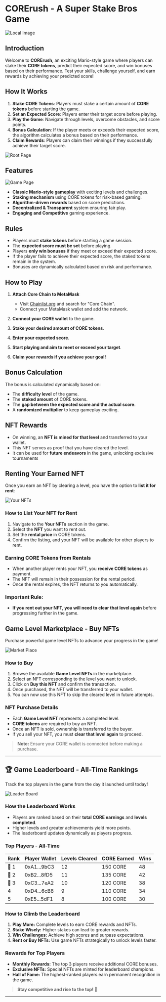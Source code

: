 # CORErush - A Super Stake Bros Game

![Local Image](./logo.png)

## Introduction
Welcome to **CORErush**, an exciting Mario-style game where players can stake their **CORE tokens**, predict their expected score, and win bonuses based on their performance. Test your skills, challenge yourself, and earn rewards by achieving your predicted score!

## How It Works
1. **Stake CORE Tokens**: Players must stake a certain amount of **CORE tokens** before starting the game.
2. **Set an Expected Score**: Players enter their target score before playing.
3. **Play the Game**: Navigate through levels, overcome obstacles, and score points.
4. **Bonus Calculation**: If the player meets or exceeds their expected score, the algorithm calculates a bonus based on their performance.
5. **Claim Rewards**: Players can claim their winnings if they successfully achieve their target score.

![Root Page](./root_page.png)
## Features

![Game Page](./game.png)
- **Classic Mario-style gameplay** with exciting levels and challenges.
- **Staking mechanism** using CORE tokens for risk-based gaming.
- **Algorithm-driven rewards** based on score predictions.
- **Decentralized & Transparent** system ensuring fair play.
- **Engaging and Competitive** gaming experience.

## Rules
- Players must **stake tokens** before starting a game session.
- The **expected score must be set** before playing.
- Players **only win bonuses** if they meet or exceed their expected score.
- If the player fails to achieve their expected score, the staked tokens remain in the system.
- Bonuses are dynamically calculated based on risk and performance.

## How to Play
1. **Attach Core Chain to MetaMask**  
   - Visit [Chainlist.org](https://chainlist.org) and search for "Core Chain".  
   - Connect your MetaMask wallet and add the network.  

2. **Connect your CORE wallet** to the game.  

3. **Stake your desired amount of CORE tokens**.  

4. **Enter your expected score**.  

5. **Start playing and aim to meet or exceed your target**.  

6. **Claim your rewards if you achieve your goal!**  

## Bonus Calculation
The bonus is calculated dynamically based on:
- The **difficulty level** of the game.
- The **staked amount** of CORE tokens.
- The **gap between the expected score and the actual score**.
- A **randomized multiplier** to keep gameplay exciting.
  
## NFT Rewards  
- On winning, an **NFT is mined for that level** and transferred to your wallet.  
- This NFT serves as proof that you have cleared the level.  
- It can be used for **future endeavors** in the game, unlocking exclusive tournaments

## Renting Your Earned NFT  
Once you earn an NFT by clearing a level, you have the option to **list it for rent**:  

![Your NFTs](./yourNFT.png)
### How to List Your NFT for Rent  
1. Navigate to the **Your NFTs** section in the game.  
2. Select the **NFT** you want to rent out.  
3. Set the **rental price** in CORE tokens.  
4. Confirm the listing, and your NFT will be available for other players to rent.  

### Earning CORE Tokens from Rentals  
- When another player rents your NFT, you **receive CORE tokens** as payment.  
- The NFT will remain in their possession for the rental period.  
- Once the rental expires, the NFT returns to you automatically.  

### Important Rule:  
- **If you rent out your NFT, you will need to clear that level again** before progressing further in the game.  

## Game Level Marketplace - Buy NFTs  
Purchase powerful game level NFTs to advance your progress in the game!  

![Market Place](./marketPlace.png)
### How to Buy  
1. Browse the available **Game Level NFTs** in the marketplace.  
2. Select an NFT corresponding to the level you want to unlock.  
3. Click on **Buy this NFT** and confirm the transaction.  
4. Once purchased, the NFT will be transferred to your wallet.  
5. You can now use this NFT to skip the cleared level in future attempts.  

### NFT Purchase Details  
- Each **Game Level NFT** represents a completed level.  
- **CORE tokens** are required to buy an NFT.  
- Once an NFT is sold, ownership is transferred to the buyer.  
- If you sell your NFT, you must **clear that level again** to proceed.  



> **Note:** Ensure your CORE wallet is connected before making a purchase.  

---
## 🏆 Game Leaderboard - All-Time Rankings  
Track the top players in the game from the day it launched until today!  

![Leader Board](./leaderBoard.png)

### How the Leaderboard Works  
- Players are ranked based on their **total CORE earnings** and **levels completed**.  
- Higher levels and greater achievements yield more points.  
- The leaderboard updates dynamically as players progress.  

### Top Players - All-Time  
| Rank | Player Wallet | Levels Cleared | CORE Earned | Wins |
|------|--------------|---------------|-------------|------|
| 🥇 1  | 0xA1...9bC3  | 12            | 150 CORE    | 48   |
| 🥈 2  | 0xB2...8fD5  | 11            | 135 CORE    | 42   |
| 🥉 3  | 0xC3...7eA2  | 10            | 120 CORE    | 38   |
| 4    | 0xD4...6cB8  | 9             | 110 CORE    | 34   |
| 5    | 0xE5...5dF1  | 8             | 100 CORE    | 30   |

### How to Climb the Leaderboard  
1. **Play More:** Complete levels to earn CORE rewards and NFTs.  
2. **Stake Wisely:** Higher stakes can lead to greater rewards.  
3. **Win Challenges:** Achieve high scores and surpass expectations.  
4. **Rent or Buy NFTs:** Use game NFTs strategically to unlock levels faster.  

### Rewards for Top Players  
- **Monthly Rewards:** The top 3 players receive additional CORE bonuses.  
- **Exclusive NFTs:** Special NFTs are minted for leaderboard champions.  
- **Hall of Fame:** The highest-ranked players earn permanent recognition in the game.  

> **Stay competitive and rise to the top! 🚀**  

---
